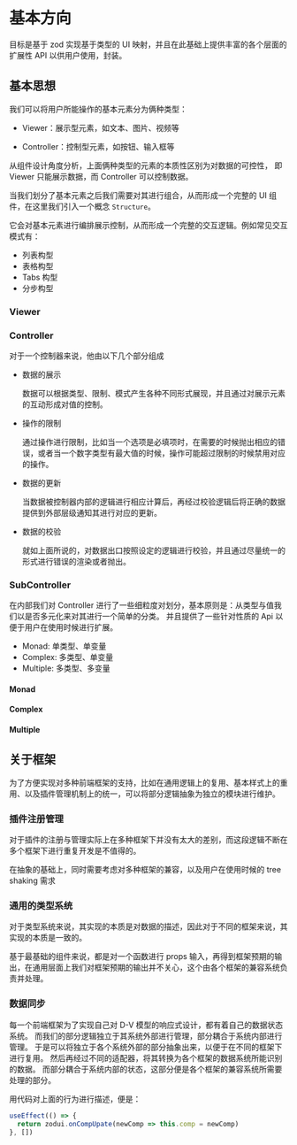 # 基本方向

目标是基于 zod 实现基于类型的 UI 映射，并且在此基础上提供丰富的各个层面的扩展性 API 以供用户使用，封装。

## 基本思想

我们可以将用户所能操作的基本元素分为俩种类型：

* Viewer：展示型元素，如文本、图片、视频等

* Controller：控制型元素，如按钮、输入框等

从组件设计角度分析，上面俩种类型的元素的本质性区别为对数据的可控性，
即 Viewer 只能展示数据，而 Controller 可以控制数据。

当我们划分了基本元素之后我们需要对其进行组合，从而形成一个完整的 UI 组件，在这里我们引入一个概念 `Structure`。

它会对基本元素进行编排展示控制，从而形成一个完整的交互逻辑。例如常见交互模式有：

* 列表构型
* 表格构型
* Tabs 构型
* 分步构型

### Viewer

### Controller

对于一个控制器来说，他由以下几个部分组成

* 数据的展示
  
  数据可以根据类型、限制、模式产生各种不同形式展现，并且通过对展示元素的互动形成对值的控制。

* 操作的限制

  通过操作进行限制，比如当一个选项是必填项时，在需要的时候抛出相应的错误，或者当一个数字类型有最大值的时候，操作可能超过限制的时候禁用对应的操作。

* 数据的更新

  当数据被控制器内部的逻辑进行相应计算后，再经过校验逻辑后将正确的数据提供到外部层级通知其进行对应的更新。

* 数据的校验

  就如上面所说的，对数据出口按照设定的逻辑进行校验，并且通过尽量统一的形式进行错误的渲染或者抛出。

### SubController

在内部我们对 Controller 进行了一些细粒度对划分，基本原则是：从类型与值我们以是否多元化来对其进行一个简单的分类。
并且提供了一些针对性质的 Api 以便于用户在使用时候进行扩展。

* Monad: 单类型、单变量
* Complex: 多类型、单变量
* Multiple: 多类型、多变量

#### Monad

#### Complex

#### Multiple

## 关于框架

为了方便实现对多种前端框架的支持，比如在通用逻辑上的复用、基本样式上的重用、以及插件管理机制上的统一，可以将部分逻辑抽象为独立的模块进行维护。

### 插件注册管理

对于插件的注册与管理实际上在多种框架下并没有太大的差别，而这段逻辑不断在多个框架下进行重复开发是不值得的。

在抽象的基础上，同时需要考虑对多种框架的兼容，以及用户在使用时候的 tree shaking 需求

### 通用的类型系统

对于类型系统来说，其实现的本质是对数据的描述，因此对于不同的框架来说，其实现的本质是一致的。

基于最基础的组件来说，都是对一个函数进行 props 输入，再得到框架预期的输出，在通用层面上我们对框架预期的输出并不关心，这个由各个框架的兼容系统负责并处理。

### 数据同步

每一个前端框架为了实现自己对 D-V 模型的响应式设计，都有着自己的数据状态系统。
而我们的部分逻辑独立于其系统外部进行管理，部分耦合于系统内部进行管理。
于是可以将独立于各个系统外部的部分抽象出来，以便于在不同的框架下进行复用。
然后再经过不同的适配器，将其转换为各个框架的数据系统所能识别的数据。
而部分耦合于系统内部的状态，这部分便是各个框架的兼容系统所需要处理的部分。

用代码对上面的行为进行描述，便是：
```typescript
useEffect(() => {
  return zodui.onCompUpate(newComp => this.comp = newComp)
}, [])
```
